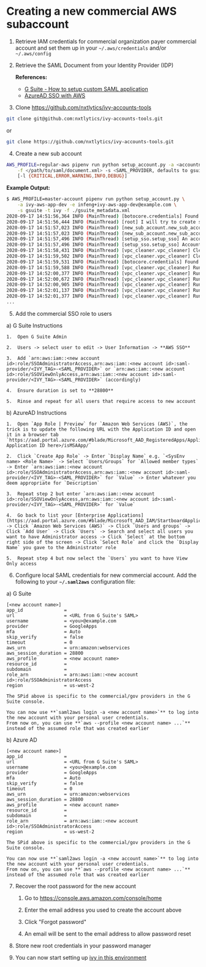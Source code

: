 # Creating a new commercial AWS subaccount

1.  Retrieve IAM credentials for commercial organization payer
    commercial account and set them up in your `~/.aws/credentials`
    and/or `~/.aws/config`

2.  Retrieve the SAML Document from your Identity Provider (IDP)

    **References:**
    - [G Suite - How to setup custom SAML application](https://support.google.com/a/answer/6087519?hl=en)
    - [AzureAD SSO with AWS](https://docs.microsoft.com/en-us/azure/active-directory/saas-apps/amazon-web-service-tutorial)

3.  Clone https://github.com/nxtlytics/ivy-accounts-tools

``` bash
git clone git@github.com:nxtlytics/ivy-accounts-tools.git
```

or

```bash
git clone https://github.com/nxtlytics/ivy-accounts-tools.git
```

4.  Create a new sub account

``` bash
AWS_PROFILE=regular-aws pipenv run python setup_account.py -a <accountname> -e infeng+<accountname>@example.com \
    -f </path/to/saml/document.xml> -s <SAML_PROVIDER, defaults to gsuite> -t <IVY_TAG, defaults to ivy> \
    [-l {CRITICAL,ERROR,WARNING,INFO,DEBUG}]
```

**Example Output:**

``` bash
$ AWS_PROFILE=master-account pipenv run python setup_account.py \
    -a ivy-aws-app-dev -e infeng+ivy-aws-app-dev@example.com \
    -s gsuite -t ivy -f ./gsuite_metadata.xml
2020-09-17 14:51:56,364 INFO (MainThread) [botocore.credentials] Found credentials in shared credentials file: ~/.aws/credentials
2020-09-17 14:51:56,444 INFO (MainThread) [root] I will try to create sub-account ivy-aws-app-dev
2020-09-17 14:51:57,023 INFO (MainThread) [new_sub_account.new_sub_account] An account with name ivy-aws-app-dev and/or email infeng+ivy-aws-app-dev@example.com already exists, its account ID is 000000000000
2020-09-17 14:51:57,023 INFO (MainThread) [new_sub_account.new_sub_account] No sub account will be created
2020-09-17 14:51:57,496 INFO (MainThread) [setup_sso.setup_sso] An account alias ivy-aws-app-dev already exists
2020-09-17 14:51:57,496 INFO (MainThread) [setup_sso.setup_sso] Account alias has already been setup and is ivy-aws-app-dev
2020-09-17 14:51:58,431 INFO (MainThread) [vpc_cleaner.vpc_cleaner] Cleaning AWS region [eu-north-1] of all VPCs...
2020-09-17 14:51:59,502 INFO (MainThread) [vpc_cleaner.vpc_cleaner] Cleaning VPC [vpc-00000000] in region [eu-north-1]
2020-09-17 14:51:59,531 INFO (MainThread) [botocore.credentials] Found credentials in shared credentials file: ~/.aws/credentials
2020-09-17 14:51:59,588 INFO (MainThread) [vpc_cleaner.vpc_cleaner] Running step [del_igw] for VPC [vpc-00000000] in region [eu-north-1]
2020-09-17 14:52:00,377 INFO (MainThread) [vpc_cleaner.vpc_cleaner] Running step [del_sub] for VPC [vpc-00000000] in region [eu-north-1]
2020-09-17 14:52:00,672 INFO (MainThread) [vpc_cleaner.vpc_cleaner] Running step [del_rtb] for VPC [vpc-00000000] in region [eu-north-1]
2020-09-17 14:52:00,905 INFO (MainThread) [vpc_cleaner.vpc_cleaner] Running step [del_acl] for VPC [vpc-00000000] in region [eu-north-1]
2020-09-17 14:52:01,137 INFO (MainThread) [vpc_cleaner.vpc_cleaner] Running step [del_sgp] for VPC [vpc-00000000] in region [eu-north-1]
2020-09-17 14:52:01,377 INFO (MainThread) [vpc_cleaner.vpc_cleaner] Running step [del_vpc] for VPC [vpc-00000000] in region [eu-north-1]
...
```


5.  Add the commercial SSO role to users

  a) G Suite Instructions

    1.  Open G Suite Admin

    2.  Users -> select user to edit -> User Information -> **AWS SSO**

    3.  Add `arn:aws:iam::<new account id>:role/SSOAdministratorAccess,arn:aws:iam::<new account id>:saml-provider/<IVY_TAG>-<SAML_PROVIDER>` or `arn:aws:iam::<new account id>:role/SSOViewOnlyAccess,arn:aws:iam::<new account id>:saml-provider/<IVY_TAG>-<SAML_PROVIDER>` (accordingly)

    4.  Ensure duration is set to **28800**

    5.  Rinse and repeat for all users that require access to new account

  b) AzureAD Instructions

    1.  Open `App Role | Preview` for `Amazon Web Services (AWS)`, the trick is to update the following URL with the Application ID and open it in a browser tab `https://aad.portal.azure.com/#blade/Microsoft_AAD_RegisteredApps/ApplicationMenuBlade/AppRoles/appId/<Insert Application ID here>/isMSAApp/`

    2.  Click `Create App Role` -> Enter `Display Name` e.g. `<SysEnv name> <Role Name>` -> Select `Users/Groups` for `Allowed member types` -> Enter `arn:aws:iam::<new account id>:role/SSOAdministratorAccess,arn:aws:iam::<new account id>:saml-provider/<IVY_TAG>-<SAML_PROVIDER>` for `Value` -> Enter whatever you deem appropriate for `Description`

    3.  Repeat step 2 but enter `arn:aws:iam::<new account id>:role/SSOViewOnlyAccess,arn:aws:iam::<new account id>:saml-provider/<IVY_TAG>-<SAML_PROVIDER>` for `Value`

    4.  Go back to list your [Enterprise Applications](https://aad.portal.azure.com/#blade/Microsoft_AAD_IAM/StartboardApplicationsMenuBlade/AllApps) -> Click `Amazon Web Services (AWS)` -> Click `Users and groups` -> Click `Add User` -> Click `Users` -> Search and select all users you want to have Administrator access -> Click `Select` at the bottom right side of the screen -> Click `Select Role` and click the `Display Name` you gave to the Administrator role

    5.  Repeat step 4 but now select the `Users` you want to have View Only access

6.  Configure local SAML credentials for new commercial account. Add the following to your **`~/.saml2aws`** configuration file:

  a) G Suite

``` text
[<new account name>]
app_id               =
url                  = <URL from G Suite's SAML>
username             = <you>@example.com
provider             = GoogleApps
mfa                  = Auto
skip_verify          = false
timeout              = 0
aws_urn              = urn:amazon:webservices
aws_session_duration = 28800
aws_profile          = <new account name>
resource_id          =
subdomain            =
role_arn             = arn:aws:iam::<new account id>:role/SSOAdministratorAccess
region               = us-west-2
```

    The SPid above is specific to the commercial/gov providers in the G Suite console.

    You can now use **`saml2aws login -a <new account name>`** to log into the new account with your personal user credentials.  
    From now on, you can use **`aws --profile <new account name> ...`**
    instead of the assumed role that was created earlier

  b) Azure AD

``` text
[<new account name>]
app_id               =
url                  = <URL from G Suite's SAML>
username             = <you>@example.com
provider             = GoogleApps
mfa                  = Auto
skip_verify          = false
timeout              = 0
aws_urn              = urn:amazon:webservices
aws_session_duration = 28800
aws_profile          = <new account name>
resource_id          =
subdomain            =
role_arn             = arn:aws:iam::<new account id>:role/SSOAdministratorAccess
region               = us-west-2
```

    The SPid above is specific to the commercial/gov providers in the G Suite console.

    You can now use **`saml2aws login -a <new account name>`** to log into the new account with your personal user credentials.  
    From now on, you can use **`aws --profile <new account name> ...`**
    instead of the assumed role that was created earlier

7. Recover the root password for the new account

    1.  Go to <https://console.aws.amazon.com/console/home>

    2.  Enter the email address you used to create the account above

    3.  Click "Forgot password"

    4.  An email will be sent to the email address to allow password reset

8. Store new root credentials in your password manager

9. You can now start setting up [ivy in this environment](./Creating_new_ivy_environment.md)
